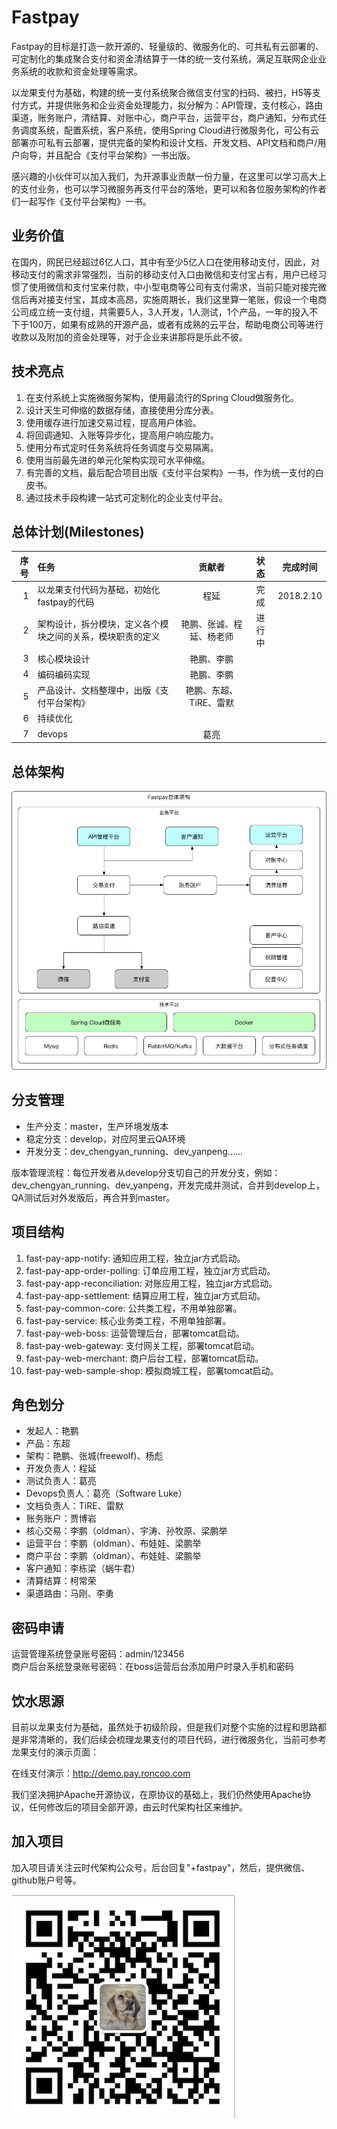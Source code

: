 # Fastpay

Fastpay的目标是打造一款开源的、轻量级的、微服务化的、可共私有云部署的、可定制化的集成聚合支付和资金清结算于一体的统一支付系统，满足互联网企业业务系统的收款和资金处理等需求。 

以龙果支付为基础，构建的统一支付系统聚合微信支付宝的扫码、被扫，H5等支付方式，并提供账务和企业资金处理能力，拟分解为：API管理，支付核心，路由渠道，账务账户，清结算、对账中心，商户平台，运营平台，商户通知，分布式任务调度系统，配置系统，客户系统，使用Spring Cloud进行微服务化，可公有云部署亦可私有云部署，提供完备的架构和设计文档、开发文档、API文档和商户/用户向导，并且配合《支付平台架构》一书出版。

感兴趣的小伙伴可以加入我们，为开源事业贡献一份力量，在这里可以学习高大上的支付业务，也可以学习微服务再支付平台的落地，更可以和各位服务架构的作者们一起写作《支付平台架构》一书。

## 业务价值

在国内，网民已经超过6亿人口，其中有至少5亿人口在使用移动支付，因此，对移动支付的需求非常强烈，当前的移动支付入口由微信和支付宝占有，用户已经习惯了使用微信和支付宝来付款，中小型电商等公司有支付需求，当前只能对接完微信后再对接支付宝，其成本高昂，实施周期长，我们这里算一笔账，假设一个电商公司成立统一支付组，共需要5人，3人开发，1人测试，1个产品，一年的投入不下于100万，如果有成熟的开源产品，或者有成熟的云平台，帮助电商公司等进行收款以及附加的资金处理等，对于企业来讲那将是乐此不彼。

## 技术亮点

1. 在支付系统上实施微服务架构，使用最流行的Spring Cloud做服务化。
2. 设计天生可伸缩的数据存储，直接使用分库分表。
3. 使用缓存进行加速交易过程，提高用户体验。
4. 将回调通知、入账等异步化，提高用户响应能力。
5. 使用分布式定时任务系统将任务调度与交易隔离。
6. 使用当前最先进的单元化架构实现可水平伸缩。
7. 有完善的文档，最后配合项目出版《支付平台架构》一书，作为统一支付的白皮书。
8. 通过技术手段构建一站式可定制化的企业支付平台。

## 总体计划(Milestones)

| 序号     |    任务 | 贡献者  | 状态 |完成时间|
| --------: | :--------| :--: | :--:|:--:|
| 1  | 以龙果支付代码为基础，初始化fastpay的代码|  程延   |完成|2018.2.10|
| 2  | 架构设计，拆分模块，定义各个模块之间的关系，模块职责的定义| 艳鹏、张诚、程延、杨老师 | 进行中 ||
| 3  | 核心模块设计|艳鹏、李鹏|||
| 4  | 编码编码实现|艳鹏、李鹏 |||
| 5  | 产品设计、文档整理中，出版《支付平台架构》| 艳鹏、东超、TiRE、雷默|||
| 6  | 持续优化||||
| 7  | devops|葛亮|||

## 总体架构

![](doc/images/fastpay-arch.png)

## 分支管理

- 生产分支：master，生产环境发版本
- 稳定分支：develop，对应阿里云QA环境
- 开发分支：dev_chengyan_running、dev_yanpeng......

版本管理流程：每位开发者从develop分支切自己的开发分支，例如：dev_chengyan_running、dev_yanpeng，开发完成并测试，合并到develop上，QA测试后对外发版后，再合并到master。

## 项目结构

1. fast-pay-app-notify: 通知应用工程，独立jar方式启动。
2. fast-pay-app-order-polling: 订单应用工程，独立jar方式启动。
3. fast-pay-app-reconciliation: 对账应用工程，独立jar方式启动。
4. fast-pay-app-settlement: 结算应用工程，独立jar方式启动。
5. fast-pay-common-core: 公共类工程，不用单独部署。
6. fast-pay-service: 核心业务类工程，不用单独部署。
7. fast-pay-web-boss: 运营管理后台，部署tomcat启动。
8. fast-pay-web-gateway: 支付网关工程，部署tomcat启动。
9. fast-pay-web-merchant: 商户后台工程，部署tomcat启动。
10. fast-pay-web-sample-shop: 模拟商城工程，部署tomcat启动。


## 角色划分

- 发起人：艳鹏
- 产品：东超
- 架构：艳鹏、张城(freewolf)、杨彪
- 开发负责人：程延
- 测试负责人：葛亮
- Devops负责人：葛亮（Software Luke）
- 文档负责人：TiRE、雷默
- 账务账户：贾博岩
- 核心交易：李鹏（oldman）、宇涛、孙牧原、梁鹏举
- 运营平台：李鹏（oldman）、布娃娃、梁鹏举
- 商户平台：李鹏（oldman）、布娃娃、梁鹏举
- 客户通知：李栋梁（蜗牛君）
- 清算结算：柯常荣
- 渠道路由：马刚、李勇


## 密码申请

运营管理系统登录账号密码：admin/123456  
商户后台系统登录账号密码：在boss运营后台添加用户时录入手机和密码

## 饮水思源

目前以龙果支付为基础，虽然处于初级阶段，但是我们对整个实施的过程和思路都是非常清晰的，我们后续会梳理龙果支付的项目代码，进行微服务化，当前可参考龙果支付的演示页面：

在线支付演示：http://demo.pay.roncoo.com

我们坚决拥护Apache开源协议，在原协议的基础上，我们仍然使用Apache协议，任何修改后的项目全部开源，由云时代架构社区来维护。

## 加入项目

加入项目请关注云时代架构公众号，后台回复"+fastpay"，然后，提供微信、github账户号等。

![](doc/images/云时代架构公众号.jpg)


 




 

















